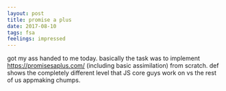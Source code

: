 ```yaml
---
layout: post
title: promise a plus
date: 2017-08-10
tags: fsa
feelings: impressed
---
```


got my ass handed to me today. basically the task was to implement <https://promisesaplus.com/> (including basic assimilation) from scratch. def shows the completely different level that JS core guys work on vs the rest of us appmaking chumps.
